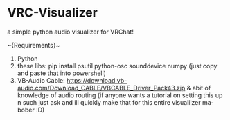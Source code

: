# VRC-Visualizer
a simple python audio visualizer for VRChat!

~{Requirements}~
1. Python
2. these libs: pip install psutil python-osc sounddevice numpy   (just copy and paste that into powershell)
3. VB-Audio Cable: https://download.vb-audio.com/Download_CABLE/VBCABLE_Driver_Pack43.zip & abit of knowledge of audio routing (if anyone wants a tutorial on setting this up n such just ask and ill quickly make that for this entire visualilzer ma-bober :D)
